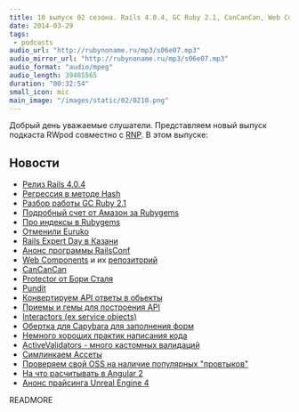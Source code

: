 ```yaml
---
title: 10 выпуск 02 сезона. Rails 4.0.4, GC Ruby 2.1, CanCanCan, Web Components, ActiveValidators и прочее
date: 2014-03-29
tags:
 - podcasts
audio_url: "http://rubynoname.ru/mp3/s06e07.mp3"
audio_mirror_url: "http://rubynoname.ru/mp3/s06e07.mp3"
audio_format: "audio/mpeg"
audio_length: 39485565
duration: "00:32:54"
small_icon: mic
main_image: "/images/static/02/0210.png"
---
```


Добрый день уважаемые слушатели. Представляем новый выпуск подкаста RWpod совместно с [RNP](http://rubynoname.ru/). В этом выпуске:

## Новости

  * [Релиз Rails 4.0.4](http://bit.ly/NTPPdX)
  * [Регрессия в методе Hash](http://bit.ly/1drg9Z3)
  * [Разбор работы GC Ruby 2.1](http://bit.ly/1juRQMK)
  * [Подробный счет от Амазон за Rubygems](http://bit.ly/1juRTIh)
  * [Про индексы в Rubygems](http://bit.ly/NTQ1tV)
  * [Отменили Euruko](http://bit.ly/1dvuJ2d)
  * [Rails Expert Day в Казани](http://bit.ly/1pyEEnj)
  * [Анонс программы RailsConf](http://bit.ly/1g0ZVRf)
  * [Web Components](http://bit.ly/1gq7C8y) и их [репозиторий](http://bit.ly/1gY03kH)
  * [CanCanCan](http://bit.ly/1dvv7O1)
  * [Protector от Бори Сталя](http://bit.ly/1h9UCU4)
  * [Pundit](http://bit.ly/1jJbEHT)
  * [Конвертируем API ответы в обьекты](http://bit.ly/1muTyxH)
  * [Приемы и гемы для построения API](http://bit.ly/1fjkCZc)
  * [Interactors (ex service objects)](http://bit.ly/1fjktVv)
  * [Обертка для Capybara для заполнения форм](http://bit.ly/1lmbCKb)
  * [Немного хороших практик написания кода](http://bit.ly/1iArXHw)
  * [ActiveValidators - много кастомных валидаций](http://bit.ly/1gC4aIX)
  * [Симлинкаем Ассеты](http://bit.ly/1pyEvQN)
  * [Проверяем свой OSS на наличие популярных "провтыков"](http://bit.ly/1gXZyqB)
  * [На что расчитывать в Angular 2](http://bit.ly/P0Xp7w)
  * [Анонс прайсинга Unreal Engine 4](http://bit.ly/1ePG4rW)

READMORE

